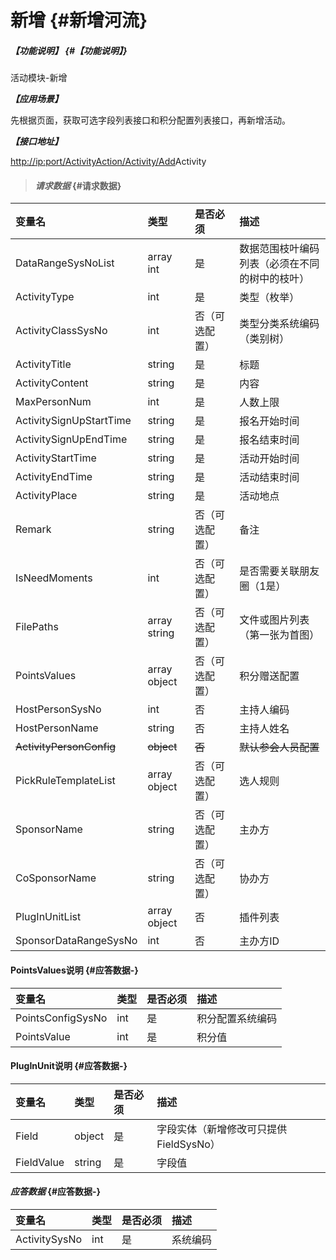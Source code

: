 # 新增 {#新增河流}

##### _【功能说明】_ {#【功能说明】}

活动模块-新增

_**【应用场景】**_

先根据页面，获取可选字段列表接口和积分配置列表接口，再新增活动。

_**【接口地址】**_

[http://ip:port/ActivityAction/Activity/Add](http://ip:port/HMAction/River/AddRiver)Activity

> #### _请求数据_ {#请求数据}

| 变量名 | 类型 | 是否必须 | 描述 |
| :--- | :--- | :--- | :--- |
| DataRangeSysNoList | array int | 是 | 数据范围枝叶编码列表（必须在不同的树中的枝叶） |
| ActivityType | int | 是 | 类型（枚举） |
| ActivityClassSysNo | int | 否（可选配置） | 类型分类系统编码（类别树） |
| ActivityTitle | string | 是 | 标题 |
| ActivityContent | string | 是 | 内容 |
| MaxPersonNum | int | 是 | 人数上限 |
| ActivitySignUpStartTime | string | 是 | 报名开始时间 |
| ActivitySignUpEndTime | string | 是 | 报名结束时间 |
| ActivityStartTime | string | 是 | 活动开始时间 |
| ActivityEndTime | string | 是 | 活动结束时间 |
| ActivityPlace | string | 是 | 活动地点 |
| Remark | string | 否（可选配置） | 备注 |
| IsNeedMoments | int | 否（可选配置） | 是否需要关联朋友圈（1是） |
| FilePaths | array string | 否（可选配置） | 文件或图片列表（第一张为首图） |
| PointsValues | array object | 否（可选配置） | 积分赠送配置 |
| HostPersonSysNo | int | 否 | 主持人编码 |
| HostPersonName | string | 否 | 主持人姓名 |
| ~~ActivityPersonConfig~~ | ~~object~~ | ~~否~~ | ~~默认参会人员配置~~ |
| PickRuleTemplateList | array object | 否（可选配置） | 选人规则 |
| SponsorName | string | 否（可选配置） | 主办方 |
| CoSponsorName | string | 否（可选配置） | 协办方 |
| PlugInUnitList | array object | 否 | 插件列表 |
| SponsorDataRangeSysNo | int | 否 | 主办方ID |

#### PointsValues说明 {#应答数据-}

| 变量名 | 类型 | 是否必须 | 描述 |
| :--- | :--- | :--- | :--- |
| PointsConfigSysNo | int | 是 | 积分配置系统编码 |
| PointsValue | int | 是 | 积分值 |

#### PlugInUnit说明 {#应答数据-}

| 变量名 | 类型 | 是否必须 | 描述 |
| :--- | :--- | :--- | :--- |
| Field | object | 是 | 字段实体（新增修改可只提供FieldSysNo） |
| FieldValue | string | 是 | 字段值 |

#### _应答数据_ {#应答数据-}

| 变量名 | 类型 | 是否必须 | 描述 |
| :--- | :--- | :--- | :--- |
| ActivitySysNo | int | 是 | 系统编码 |




